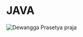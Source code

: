 # JAVA
![Dewangga Prasetya praja](https://cloud.githubusercontent.com/assets/12447499/7636179/5f61acd8-fa1a-11e4-9f2c-da427548c9e8.jpg "D-Frag")
